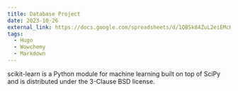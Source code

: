 ```yaml
---
title: Database Project
date: 2023-10-26
external_link: https://docs.google.com/spreadsheets/d/1QBSk84ZuL2eiEMcKu6DMV2SdSQeZm8dn/edit?usp=drive_link&ouid=111743370735301681374&rtpof=true&sd=true
tags:
  - Hugo
  - Wowchemy
  - Markdown
---
```


scikit-learn is a Python module for machine learning built on top of SciPy and is distributed under the 3-Clause BSD license.

<!--more-->
